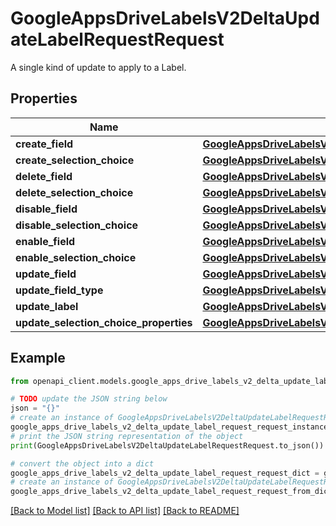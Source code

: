 # GoogleAppsDriveLabelsV2DeltaUpdateLabelRequestRequest

A single kind of update to apply to a Label.

## Properties

Name | Type | Description | Notes
------------ | ------------- | ------------- | -------------
**create_field** | [**GoogleAppsDriveLabelsV2DeltaUpdateLabelRequestCreateFieldRequest**](GoogleAppsDriveLabelsV2DeltaUpdateLabelRequestCreateFieldRequest.md) |  | [optional] 
**create_selection_choice** | [**GoogleAppsDriveLabelsV2DeltaUpdateLabelRequestCreateSelectionChoiceRequest**](GoogleAppsDriveLabelsV2DeltaUpdateLabelRequestCreateSelectionChoiceRequest.md) |  | [optional] 
**delete_field** | [**GoogleAppsDriveLabelsV2DeltaUpdateLabelRequestDeleteFieldRequest**](GoogleAppsDriveLabelsV2DeltaUpdateLabelRequestDeleteFieldRequest.md) |  | [optional] 
**delete_selection_choice** | [**GoogleAppsDriveLabelsV2DeltaUpdateLabelRequestDeleteSelectionChoiceRequest**](GoogleAppsDriveLabelsV2DeltaUpdateLabelRequestDeleteSelectionChoiceRequest.md) |  | [optional] 
**disable_field** | [**GoogleAppsDriveLabelsV2DeltaUpdateLabelRequestDisableFieldRequest**](GoogleAppsDriveLabelsV2DeltaUpdateLabelRequestDisableFieldRequest.md) |  | [optional] 
**disable_selection_choice** | [**GoogleAppsDriveLabelsV2DeltaUpdateLabelRequestDisableSelectionChoiceRequest**](GoogleAppsDriveLabelsV2DeltaUpdateLabelRequestDisableSelectionChoiceRequest.md) |  | [optional] 
**enable_field** | [**GoogleAppsDriveLabelsV2DeltaUpdateLabelRequestEnableFieldRequest**](GoogleAppsDriveLabelsV2DeltaUpdateLabelRequestEnableFieldRequest.md) |  | [optional] 
**enable_selection_choice** | [**GoogleAppsDriveLabelsV2DeltaUpdateLabelRequestEnableSelectionChoiceRequest**](GoogleAppsDriveLabelsV2DeltaUpdateLabelRequestEnableSelectionChoiceRequest.md) |  | [optional] 
**update_field** | [**GoogleAppsDriveLabelsV2DeltaUpdateLabelRequestUpdateFieldPropertiesRequest**](GoogleAppsDriveLabelsV2DeltaUpdateLabelRequestUpdateFieldPropertiesRequest.md) |  | [optional] 
**update_field_type** | [**GoogleAppsDriveLabelsV2DeltaUpdateLabelRequestUpdateFieldTypeRequest**](GoogleAppsDriveLabelsV2DeltaUpdateLabelRequestUpdateFieldTypeRequest.md) |  | [optional] 
**update_label** | [**GoogleAppsDriveLabelsV2DeltaUpdateLabelRequestUpdateLabelPropertiesRequest**](GoogleAppsDriveLabelsV2DeltaUpdateLabelRequestUpdateLabelPropertiesRequest.md) |  | [optional] 
**update_selection_choice_properties** | [**GoogleAppsDriveLabelsV2DeltaUpdateLabelRequestUpdateSelectionChoicePropertiesRequest**](GoogleAppsDriveLabelsV2DeltaUpdateLabelRequestUpdateSelectionChoicePropertiesRequest.md) |  | [optional] 

## Example

```python
from openapi_client.models.google_apps_drive_labels_v2_delta_update_label_request_request import GoogleAppsDriveLabelsV2DeltaUpdateLabelRequestRequest

# TODO update the JSON string below
json = "{}"
# create an instance of GoogleAppsDriveLabelsV2DeltaUpdateLabelRequestRequest from a JSON string
google_apps_drive_labels_v2_delta_update_label_request_request_instance = GoogleAppsDriveLabelsV2DeltaUpdateLabelRequestRequest.from_json(json)
# print the JSON string representation of the object
print(GoogleAppsDriveLabelsV2DeltaUpdateLabelRequestRequest.to_json())

# convert the object into a dict
google_apps_drive_labels_v2_delta_update_label_request_request_dict = google_apps_drive_labels_v2_delta_update_label_request_request_instance.to_dict()
# create an instance of GoogleAppsDriveLabelsV2DeltaUpdateLabelRequestRequest from a dict
google_apps_drive_labels_v2_delta_update_label_request_request_from_dict = GoogleAppsDriveLabelsV2DeltaUpdateLabelRequestRequest.from_dict(google_apps_drive_labels_v2_delta_update_label_request_request_dict)
```
[[Back to Model list]](../README.md#documentation-for-models) [[Back to API list]](../README.md#documentation-for-api-endpoints) [[Back to README]](../README.md)


